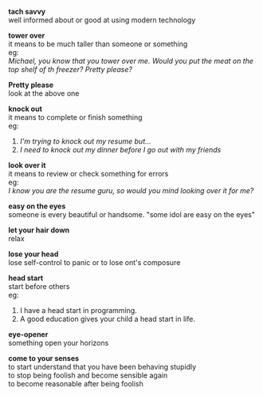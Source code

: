 **tach savvy**  
well informed about or good at using modern technology  
  
**tower over**  
it means to be much taller than someone or something  
eg:  
*Michael, you know that you tower over me. Would you put the meat on the top shelf of th freezer? Pretty please?*  
  
**Pretty please**  
look at the above one    
  
**knock out**  
it means to complete or finish something  
eg:  
1. *I'm trying to knock out my resume but...*    
2. *I need to knock out my dinner before I go out with my friends*  
  
**look over it**  
it means to review or check something for errors  
eg:  
*I know you are the resume guru, so would you mind looking over it for me?*  

**easy on the eyes**  
someone is every beautiful or handsome. "some idol are easy on the eyes"  
  
**let your hair down**  
relax    
  
**lose your head**  
lose self-control to panic or to lose ont's composure
  
**head start**  
start before others  
eg:   
1. I have a head start in programming.  
2. A good education gives your child a head start in life.  
  
**eye-opener**   
something open your horizons
  
**come to your senses**  
to start understand that you have been behaving stupidly  
to stop being foolish and become sensible again   
to become reasonable after being foolish  

